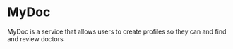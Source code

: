 # MyDoc
MyDoc is a service that allows users to create profiles so they can and find and review doctors
